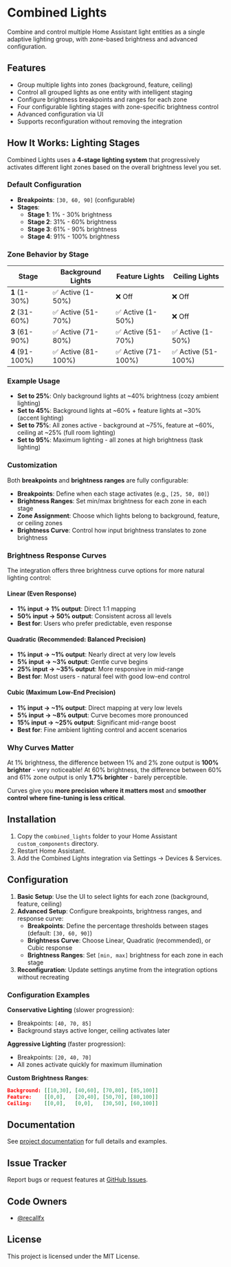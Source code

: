 # Combined Lights

Combine and control multiple Home Assistant light entities as a single adaptive lighting group, with zone-based brightness and advanced configuration.

## Features
- Group multiple lights into zones (background, feature, ceiling)
- Control all grouped lights as one entity with intelligent staging
- Configure brightness breakpoints and ranges for each zone
- Four configurable lighting stages with zone-specific brightness control
- Advanced configuration via UI
- Supports reconfiguration without removing the integration

## How It Works: Lighting Stages

Combined Lights uses a **4-stage lighting system** that progressively activates different light zones based on the overall brightness level you set.

### Default Configuration
- **Breakpoints**: `[30, 60, 90]` (configurable)
- **Stages**:
  - **Stage 1**: 1% - 30% brightness
  - **Stage 2**: 31% - 60% brightness  
  - **Stage 3**: 61% - 90% brightness
  - **Stage 4**: 91% - 100% brightness

### Zone Behavior by Stage

| Stage | Background Lights | Feature Lights | Ceiling Lights |
|-------|------------------|----------------|----------------|
| **1** (1-30%) | ✅ Active (1-50%) | ❌ Off | ❌ Off |
| **2** (31-60%) | ✅ Active (51-70%) | ✅ Active (1-50%) | ❌ Off |
| **3** (61-90%) | ✅ Active (71-80%) | ✅ Active (51-70%) | ✅ Active (1-50%) |
| **4** (91-100%) | ✅ Active (81-100%) | ✅ Active (71-100%) | ✅ Active (51-100%) |

### Example Usage
- **Set to 25%**: Only background lights at ~40% brightness (cozy ambient lighting)
- **Set to 45%**: Background lights at ~60% + feature lights at ~30% (accent lighting)
- **Set to 75%**: All zones active - background at ~75%, feature at ~60%, ceiling at ~25% (full room lighting)
- **Set to 95%**: Maximum lighting - all zones at high brightness (task lighting)

### Customization
Both **breakpoints** and **brightness ranges** are fully configurable:
- **Breakpoints**: Define when each stage activates (e.g., `[25, 50, 80]`)
- **Brightness Ranges**: Set min/max brightness for each zone in each stage
- **Zone Assignment**: Choose which lights belong to background, feature, or ceiling zones
- **Brightness Curve**: Control how input brightness translates to zone brightness

### Brightness Response Curves

The integration offers three brightness curve options for more natural lighting control:

#### **Linear** (Even Response)
- **1% input → 1% output**: Direct 1:1 mapping
- **50% input → 50% output**: Consistent across all levels
- **Best for**: Users who prefer predictable, even response

#### **Quadratic** (Recommended: Balanced Precision) 
- **1% input → ~1% output**: Nearly direct at very low levels
- **5% input → ~3% output**: Gentle curve begins
- **25% input → ~35% output**: More responsive in mid-range
- **Best for**: Most users - natural feel with good low-end control

#### **Cubic** (Maximum Low-End Precision)
- **1% input → ~1% output**: Direct mapping at very low levels
- **5% input → ~8% output**: Curve becomes more pronounced
- **15% input → ~25% output**: Significant mid-range boost
- **Best for**: Fine ambient lighting control and accent scenarios

### Why Curves Matter
At 1% brightness, the difference between 1% and 2% zone output is **100% brighter** - very noticeable!
At 60% brightness, the difference between 60% and 61% zone output is only **1.7% brighter** - barely perceptible.

Curves give you **more precision where it matters most** and **smoother control where fine-tuning is less critical**.

## Installation
1. Copy the `combined_lights` folder to your Home Assistant `custom_components` directory.
2. Restart Home Assistant.
3. Add the Combined Lights integration via Settings → Devices & Services.

## Configuration
1. **Basic Setup**: Use the UI to select lights for each zone (background, feature, ceiling)
2. **Advanced Setup**: Configure breakpoints, brightness ranges, and response curve:
   - **Breakpoints**: Define the percentage thresholds between stages (default: `[30, 60, 90]`)
   - **Brightness Curve**: Choose Linear, Quadratic (recommended), or Cubic response
   - **Brightness Ranges**: Set `[min, max]` brightness for each zone in each stage
3. **Reconfiguration**: Update settings anytime from the integration options without recreating

### Configuration Examples

**Conservative Lighting** (slower progression):
- Breakpoints: `[40, 70, 85]`
- Background stays active longer, ceiling activates later

**Aggressive Lighting** (faster progression):  
- Breakpoints: `[20, 40, 70]`
- All zones activate quickly for maximum illumination

**Custom Brightness Ranges**:
```json
Background: [[10,30], [40,60], [70,80], [85,100]]
Feature:    [[0,0],   [20,40], [50,70], [80,100]]  
Ceiling:    [[0,0],   [0,0],   [30,50], [60,100]]
```

## Documentation
See [project documentation](https://github.com/recallfx/ha-combined-lights) for full details and examples.

## Issue Tracker
Report bugs or request features at [GitHub Issues](https://github.com/recallfx/ha-combined-lights/issues).

## Code Owners
- [@recallfx](https://github.com/recallfx)

## License
This project is licensed under the MIT License.
